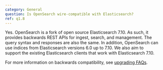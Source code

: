 ```yaml
---
category: General
question: Is OpenSearch wire-compatible with Elasticsearch?
ref: q1.8
---
```

Yes. OpenSearch is a fork of open source Elasticsearch 7.10. As such, it provides backwards REST APIs for ingest, search, and management. The query syntax and responses are also the same. In addition, OpenSearch can use indices from Elasticsearch versions 6.0 up to 7.10. We also aim to support the existing Elasticsearch clients that work with Elasticsearch 7.10.

For more information on backwards compatibility, see [upgrading FAQs](#c3).